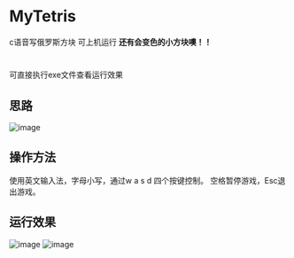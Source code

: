 # MyTetris

c语音写俄罗斯方块 可上机运行 
**还有会变色的小方块噢！！**
# 
可直接执行exe文件查看运行效果

## 思路
![image](https://user-images.githubusercontent.com/105651412/236232737-20e9f34b-fc1b-46ae-9247-9e6dcab7d294.png)

## 操作方法
使用英文输入法，字母小写，通过w a s d 四个按键控制。
空格暂停游戏，Esc退出游戏。

## 运行效果
![image](https://user-images.githubusercontent.com/105651412/236232804-dc3804be-6517-45dd-a7f3-07846ccd23cc.png)
![image](https://user-images.githubusercontent.com/105651412/236232842-3863b0df-bbd5-4b47-a2e1-9c288c5af967.png)
